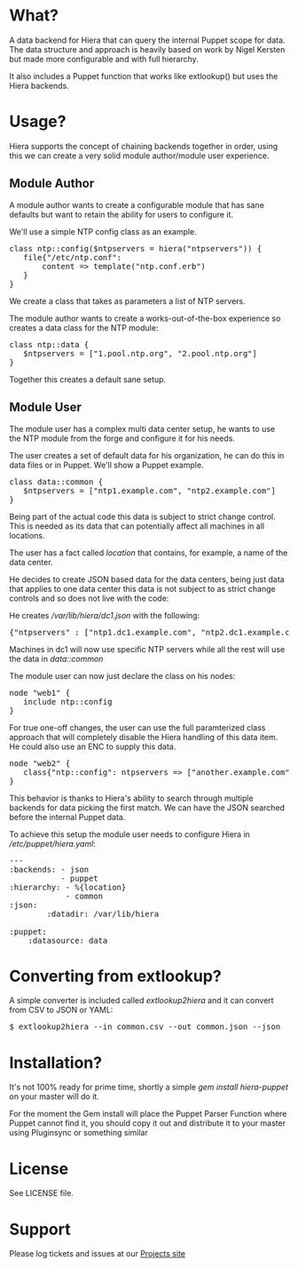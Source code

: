 What?
=====

A data backend for Hiera that can query the internal Puppet
scope for data.  The data structure and approach is heavily
based on work by Nigel Kersten but made more configurable and
with full hierarchy.

It also includes a Puppet function that works like extlookup()
but uses the Hiera backends.

Usage?
======

Hiera supports the concept of chaining backends together in order,
using this we can create a very solid module author/module user
experience.

Module Author
-------------

A module author wants to create a configurable module that has sane
defaults but want to retain the ability for users to configure it.

We'll use a simple NTP config class as an example.

<pre>
class ntp::config($ntpservers = hiera("ntpservers")) {
   file{"/etc/ntp.conf":
       content => template("ntp.conf.erb")
   }
}
</pre>

We create a class that takes as parameters a list of NTP servers.

The module author wants to create a works-out-of-the-box experience
so creates a data class for the NTP module:

<pre>
class ntp::data {
   $ntpservers = ["1.pool.ntp.org", "2.pool.ntp.org"]
}
</pre>

Together this creates a default sane setup.

Module User
-----------

The module user has a complex multi data center setup, he wants to use
the NTP module from the forge and configure it for his needs.

The user creates a set of default data for his organization, he can do
this in data files or in Puppet.  We'll show a Puppet example.

<pre>
class data::common {
   $ntpservers = ["ntp1.example.com", "ntp2.example.com"]
}
</pre>

Being part of the actual code this data is subject to strict change
control.  This is needed as its data that can potentially affect all
machines in all locations.

The user has a fact called _location_ that contains, for example, a name
of the data center.

He decides to create JSON based data for the data centers, being just data
that applies to one data center this data is not subject to as strict
change controls and so does not live with the code:

He creates _/var/lib/hiera/dc1.json_ with the following:

<pre>
{"ntpservers" : ["ntp1.dc1.example.com", "ntp2.dc1.example.com"]}
</pre>

Machines in dc1 will now use specific NTP servers while all the rest will
use the data in _data::common_

The module user can now just declare the class on his nodes:

<pre>
node "web1" {
   include ntp::config
}
</pre>

For true one-off changes, the user can use the full paramterized class approach
that will completely disable the Hiera handling of this data item.  He could
also use an ENC to supply this data.

<pre>
node "web2" {
   class{"ntp::config": ntpservers => ["another.example.com"]}
}
</pre>

This behavior is thanks to Hiera's ability to search through multiple backends
for data picking the first match.  We can have the JSON searched before the internal
Puppet data.

To achieve this setup the module user needs to configure Hiera in _/etc/puppet/hiera.yaml_:

<pre>
---
:backends: - json
           - puppet
:hierarchy: - %{location}
            - common
:json:
        :datadir: /var/lib/hiera

:puppet:
	:datasource: data
</pre>

Converting from extlookup?
==========================

A simple converter is included called _extlookup2hiera_ and it can convert from CSV to JSON or YAML:

<pre>
$ extlookup2hiera --in common.csv --out common.json --json
</pre>

Installation?
=============

It's not 100% ready for prime time, shortly a simple _gem install hiera-puppet_ on your master will do it.

For the moment the Gem install will place the Puppet Parser Function where Puppet cannot find it, you should
copy it out and distribute it to your master using Pluginsync or something similar

License
=======

See LICENSE file.

Support
=======
Please log tickets and issues at our [Projects site](http://projects.puppetlabs.com)
